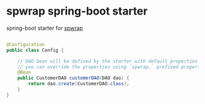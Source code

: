 # spwrap spring-boot starter

spring-boot starter for [spwrap](https://github.com/mhewedy/spwrap)

```java

@Configuration
public class Config {

    // DAO bean will be defined by the starter with default properties 
    // you can override the properties using `spwrap.` prefixed properties
    @Bean
    public CustomerDAO customerDAO(DAO dao) {
        return dao.create(CustomerDAO.class);
    }
}
```
